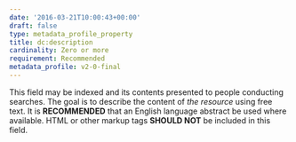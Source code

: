 ```yaml
---
date: '2016-03-21T10:00:43+00:00'
draft: false
type: metadata_profile_property
title: dc:description
cardinality: Zero or more
requirement: Recommended
metadata_profile: v2-0-final
---
```

This field may be indexed and its contents presented to people conducting searches. The goal is to describe the content of *the resource* using free text. It is **RECOMMENDED** that an English language abstract be used where available. HTML or other markup tags **SHOULD NOT** be included in this field.
